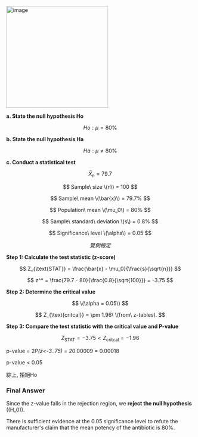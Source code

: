 
<img width="273" alt="image" src="https://github.com/user-attachments/assets/7ff151ac-7218-45b6-a3e8-db043ec0bf8d">

**a. State the null hypothesis Ho**

$$
Ho: \mu = 80\%
$$

**b. State the null hypothesis Ha**

$$
Ha: \mu \neq 80\%
$$

**c. Conduct a statistical test**

$$
\bar{X}_n = 79.7%, \quad \mu_0 = 5.86, \quad s = 0.70, \quad n = 100
$$

$$
Sample\ size \(n\) = 100
$$

$$
Sample\ mean \(\bar{x}\) = 79.7% 
$$

$$
Population\ mean \(\mu_0\) = 80%  
$$

$$
Sample\ standard\ deviation \(s\) = 0.8%  
$$

$$
Significance\ level \(\alpha\) = 0.05  
$$

$$
雙側檢定
$$


**Step 1: Calculate the test statistic (z-score)**

$$
Z_{\text{STAT}} = \frac{\bar{x} - \mu_0}{\frac{s}{\sqrt{n}}}
$$

$$
z^* = \frac{79.7 - 80}{\frac{0.8}{\sqrt{100}}} = -3.75
$$

**Step 2: Determine the critical value**

$$
\(\alpha = 0.05\)
$$

$$
Z_{\text{critcal}} = \pm 1.96\  \(from\ z-tables).
$$

**Step 3: Compare the test statistic with the critical value and P-value**

$$
Z_{\text{STAT}} = -3.75 < Z_{\text{critcal}} = -1.96  
$$

p-value = 2*P(z<-3..75) = 2*0.00009 = 0.00018

p-value < 0.05

綜上, 拒絕Ho

### Final Answer

Since the z-value falls in the rejection region, we **reject the null hypothesis** (\(H_0\)).

There is sufficient evidence at the 0.05 significance level to refute the manufacturer's claim that the mean potency of the antibiotic is 80%.




